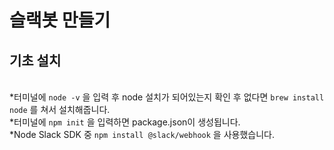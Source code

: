 슬랙봇 만들기
===========
기초 설치
-----------
<br>*터미널에 ```node -v``` 을 입력 후 node 설치가 되어있는지 확인 후 없다면 ```brew install node``` 를 쳐서 설치해줍니다.<br>
*터미널에 ```npm init``` 을 입력하면 package.json이 생성됩니다.<br>
*Node Slack SDK 중 ```npm install @slack/webhook``` 을 사용했습니다.<br>
